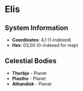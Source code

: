 # Elis

## System Information
- **Coordinates**: 4,1 (1-indexed)
- **Hex**: 03,00 (0-indexed for map)

## Celestial Bodies
- **Thorbjo** - Planet
- **Plastho** - Planet
- **Athandisk** - Planet
